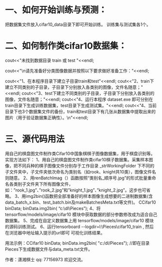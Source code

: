 # 一、如何开始训练与预测：
把数据集文件放入cifar10_data目录下即可开始训练。 训练集与测试集各1个。

# 二、如何制作类cifar10数据集：
cout<<"未找到数据目录 train 或 test "<<endl;

cout<<"\n请先准备好分类图像数据并按照以下要求做好准备工作："<<endl;

cout<<"1、在本程序目录下建立子目录train和test"<<endl;
cout<<"2、train下建立不同类别的子目录，子目录下分别放入各类别的图像，文件名随意；"<<endl;
cout<<"3、test下建立不同类别的子目录，子目录下分别放入各类别的图像，文件名随意；"<<endl;
cout<<"4、运行本程序 dataset.exe 即可分别在train目录下生成训练数据集，test目录下生成测试集。"<<endl;
cout<<"4、当前目录下也3个数据集文件的备份，train和test目录下有几张从数据集中提取出来的图片（用于验证数据集正确性）。\n"<<endl;

# 三、源代码用法
用自己的棋盘图文件制作类Cifar10中国象棋棋子图像数据集，用于棋盘识别等。实现方法如下：
1、用自己的棋盘图文件制作类cifar10棋子数据集。采集样本图像，把不同兵种的棋子图像文件分别存于工作目录 _strWorkingFolder 下不同的子文件夹中，子文件夹依次命名为类别名（如rook、knight共10类），图像文件名则随意。
2、用renBatchImag（）函数按照“类别名_顺序号.jpg”的形式批量重命名各类别子文件夹下所有图像文件，如：”rook_1.jpg”、”rook_2.jpg”和”knight_1.jpg”、”knight_2.jpg”。这步也可省略。
3、用img2bin()函数把全部准备好的样本图像生成想要的二进制数据集(含data_batch_x.bin、test_batch.bin及makeBatchesMeta.txt等文件)。 CCifar10 binData; binData.img2bin( “c:\\dl\\Pieces”);
4、将 tensorflow/models/image/cifar10 模块中获取数据的部分参数修改成为适合自己数据集。
5、完成在自定义数据集上用 tensorflow/models/image/cifar10 模块的源码训练测试。
6、运行tensorboard --logdir=l:\Pieces\cifar10_train , 然后在浏览器中地址输入提示的url即可 可视化训练结果。

用法示例：CCifar10 binData;	binData.img2bin( "c:/dl/Pieces"); //即在目录Pieces下生成数据文件与data_meta.txt文件。

作者：潇湘棋士 qq: 77156973 欢迎交流。
